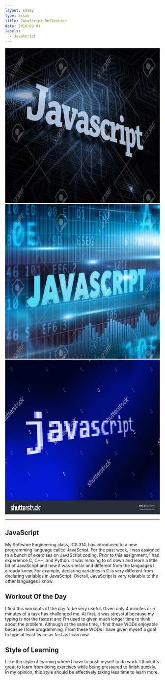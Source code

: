 ```yaml
---
layout: essay
type: essay
title: JavaScript Reflection
date: 2016-09-01
labels:
  - JavaScript
---
```


<img class="ui tiny left circular floated image" src="../images/JS.jpg">
<img class="ui tiny left circular floated image" src="../images/JavaSquare.jpg">
<img class="ui tiny left circular floated image" src="../images/PixelJava.jpg">

---
## JavaScript

My Software Engineering class, ICS 314, has introduced to a new programming language called JavaScript. For the past week, I was assigned to a bunch of exercises on JavaScript coding. Prior to this assignment, I had experience C, C++, and Python. It was relaxing to sit down and learn a little bit of JavaScript and how it was similar and different from the languages I already knew. For example, declaring variables in C is very different from declaring variables in JavaScript. Overall, JavaScript is very relatable to the other languages I know.

## Workout Of the Day

I find this workouts of the day to be very useful. Given only 4 minutes or 5 minutes of a task has challenged me. At first, it was stressful because my typing is not the fastest and I'm used to given much longer time to think about the problem. Although at the same time, I find these WODs enjoyable becasue I love programming. From these WODs I have given myself a goal to type at least twice as fast as I can now.

## Style of Learning

I like the style of learning where I have to push myself to do work. I think it's great to learn from doing exercises while being pressured to finish quickly. In my opinion, this style should be effectively taking less time to learn more.
